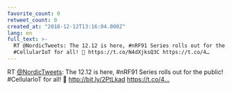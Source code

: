 ```yaml
---
favorite_count: 0
retweet_count: 0
created_at: "2018-12-12T13:16:04.000Z"
lang: en
full_text: >-
  RT @NordicTweets: The 12.12 is here, #nRF91 Series rolls out for the public!
  #CellularIoT for all! 🥳 https://t.co/N4dXjksQ3C https://t.co/4…
---
```


RT [@NordicTweets](https://twitter.com/NordicTweets): The 12.12 is here, #nRF91
Series rolls out for the public! #CellularIoT for all! 🥳
<http://bit.ly/2PtLkad> https://t.co/4…
